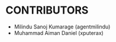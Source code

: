 CONTRIBUTORS
============

 - Milindu Sanoj Kumarage (agentmilindu)
 - Muhammad Aiman Daniel (xputerax)
